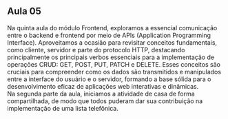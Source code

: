 ## Aula 05

Na quinta aula do módulo Frontend, exploramos a essencial comunicação entre o backend e frontend por meio de APIs (Application Programming Interface). Aproveitamos a ocasião para revisitar conceitos fundamentais, como cliente, servidor e parte do protocolo HTTP, destacando principalmente os principais verbos essenciais para a implementação de operações CRUD: GET, POST, PUT, PATCH e DELETE. Esses conceitos são cruciais para compreender como os dados são transmitidos e manipulados entre a interface do usuário e o servidor, formando a base sólida para o desenvolvimento eficaz de aplicações web interativas e dinâmicas.
<br/>
Na segunda parte da aula, iniciamos a atividade de casa de forma compartilhada, de modo que todos puderam dar sua contribuição na implementação de uma lista telefônica.
